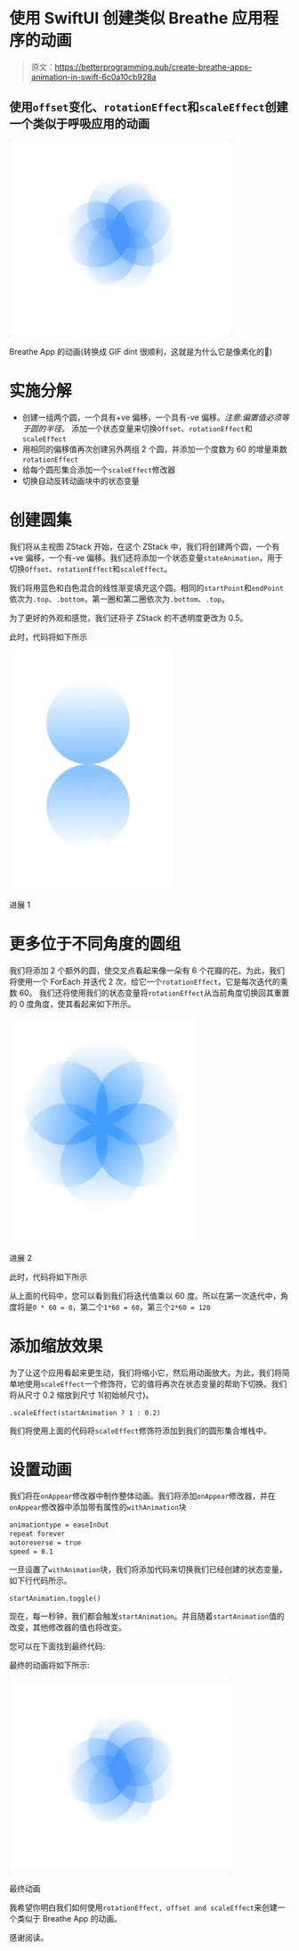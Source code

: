 # 使用 SwiftUI 创建类似 Breathe 应用程序的动画

> 原文：<https://betterprogramming.pub/create-breathe-apps-animation-in-swift-6c0a10cb928a>

## 使用`offset`变化、`rotationEffect`和`scaleEffect`创建一个类似于呼吸应用的动画

![](img/56b7509d26551e9dc43abec4c52c0236.png)

Breathe App 的动画(转换成 GIF dint 很顺利，这就是为什么它是像素化的🥲)

# 实施分解

*   创建一组两个圆，一个具有+ve 偏移，一个具有-ve 偏移。*注意:偏置值必须等于圆的半径。* 添加一个状态变量来切换`Offset`、`rotationEffect`和`scaleEffect`
*   用相同的偏移值再次创建另外两组 2 个圆，并添加一个度数为 60 的增量乘数`rotationEffect`
*   给每个圆形集合添加一个`scaleEffect`修改器
*   切换自动反转动画块中的状态变量

# 创建圆集

我们将从主视图 ZStack 开始，在这个 ZStack 中，我们将创建两个圆，一个有+ve 偏移，一个有-ve 偏移。我们还将添加一个状态变量`stateAnimation`，用于切换`Offset`、`rotationEffect`和`scaleEffect`。

我们将用蓝色和白色混合的线性渐变填充这个圆。相同的`startPoint`和`endPoint`依次为`.top`、`.bottom`，第一圈和第二圈依次为`.bottom`、`.top`。

为了更好的外观和感觉，我们还将子 ZStack 的不透明度更改为 0.5。

此时，代码将如下所示

![](img/13f86a0057b66377d12dd9519b36bcb1.png)

进展 1

# 更多位于不同角度的圆组

我们将添加 2 个额外的圆，使交叉点看起来像一朵有 6 个花瓣的花。为此，我们将使用一个 ForEach 并迭代 2 次，给它一个`rotationEffect`，它是每次迭代的乘数 60。
我们还将使用我们的状态变量将`rotationEffect`从当前角度切换回其重置的 0 度角度，使其看起来如下所示。

![](img/60b3e819186b58bfa8560068e5608a24.png)

进展 2

此时，代码将如下所示

从上面的代码中，您可以看到我们将迭代值乘以 60 度。所以在第一次迭代中，角度将是`0 * 60 = 0`，第二个`1*60 = 60`，第三个`2*60 = 120`

# 添加缩放效果

为了让这个应用看起来更生动，我们将缩小它，然后用动画放大。为此，我们将简单地使用`scaleEffect`一个修饰符，它的值将再次在状态变量的帮助下切换。我们将从尺寸 0.2 缩放到尺寸 1(初始帧尺寸)。

```
.scaleEffect(startAnimation ? 1 : 0.2)
```

我们将使用上面的代码将`scaleEffect`修饰符添加到我们的圆形集合堆栈中。

# 设置动画

我们将在`onAppear`修改器中制作整体动画。我们将添加`onAppear`修改器，并在`onAppear`修改器中添加带有属性的`withAnimation`块

```
animationtype = easeInOut 
repeat forever 
autoreverse = true 
speed = 0.1
```

一旦设置了`withAnimation`块，我们将添加代码来切换我们已经创建的状态变量，如下行代码所示。

```
startAnimation.toggle()
```

现在，每一秒钟，我们都会触发`startAnimation`。并且随着`startAnimation`值的改变，其他修改器的值也将改变。

您可以在下面找到最终代码:

最终的动画将如下所示:

![](img/56b7509d26551e9dc43abec4c52c0236.png)

最终动画

我希望你明白我们如何使用`rotationEffect, offset and scaleEffect`来创建一个类似于 Breathe App 的动画。

感谢阅读。